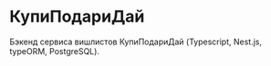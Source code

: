 # КупиПодариДай

Бэкенд сервиса вишлистов КупиПодариДай
(Typescript, Nest.js, typeORM, PostgreSQL).

